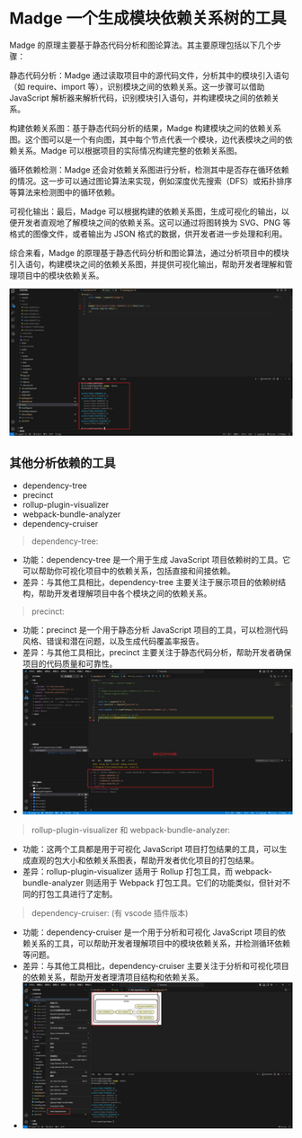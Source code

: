 # Madge 一个生成模块依赖关系树的工具

Madge 的原理主要基于静态代码分析和图论算法。其主要原理包括以下几个步骤：

静态代码分析：Madge 通过读取项目中的源代码文件，分析其中的模块引入语句（如 require、import 等），识别模块之间的依赖关系。这一步骤可以借助 JavaScript 解析器来解析代码，识别模块引入语句，并构建模块之间的依赖关系。

构建依赖关系图：基于静态代码分析的结果，Madge 构建模块之间的依赖关系图。这个图可以是一个有向图，其中每个节点代表一个模块，边代表模块之间的依赖关系。Madge 可以根据项目的实际情况构建完整的依赖关系图。

循环依赖检测：Madge 还会对依赖关系图进行分析，检测其中是否存在循环依赖的情况。这一步可以通过图论算法来实现，例如深度优先搜索（DFS）或拓扑排序等算法来检测图中的循环依赖。

可视化输出：最后，Madge 可以根据构建的依赖关系图，生成可视化的输出，以便开发者直观地了解模块之间的依赖关系。这可以通过将图转换为 SVG、PNG 等格式的图像文件，或者输出为 JSON 格式的数据，供开发者进一步处理和利用。

综合来看，Madge 的原理基于静态代码分析和图论算法，通过分析项目中的模块引入语句，构建模块之间的依赖关系图，并提供可视化输出，帮助开发者理解和管理项目中的模块依赖关系。

![madge](./imgs/madge.jpg)

## 其他分析依赖的工具

- dependency-tree
- precinct
- rollup-plugin-visualizer
- webpack-bundle-analyzer
- dependency-cruiser

> dependency-tree:

- 功能：dependency-tree 是一个用于生成 JavaScript 项目依赖树的工具。它可以帮助你可视化项目中的依赖关系，包括直接和间接依赖。
- 差异：与其他工具相比，dependency-tree 主要关注于展示项目的依赖树结构，帮助开发者理解项目中各个模块之间的依赖关系。

> precinct:

- 功能：precinct 是一个用于静态分析 JavaScript 项目的工具，可以检测代码风格、错误和潜在问题，以及生成代码覆盖率报告。
- 差异：与其他工具相比，precinct 主要关注于静态代码分析，帮助开发者确保项目的代码质量和可靠性。
- ![precinct](./imgs/precinct.jpg)

> rollup-plugin-visualizer 和 webpack-bundle-analyzer:

- 功能：这两个工具都是用于可视化 JavaScript 项目打包结果的工具，可以生成直观的包大小和依赖关系图表，帮助开发者优化项目的打包结果。
- 差异：rollup-plugin-visualizer 适用于 Rollup 打包工具，而 webpack-bundle-analyzer 则适用于 Webpack 打包工具。它们的功能类似，但针对不同的打包工具进行了定制。

> dependency-cruiser: (有 vscode 插件版本)

- 功能：dependency-cruiser 是一个用于分析和可视化 JavaScript 项目的依赖关系的工具，可以帮助开发者理解项目中的模块依赖关系，并检测循环依赖等问题。
- 差异：与其他工具相比，dependency-cruiser 主要关注于分析和可视化项目的依赖关系，帮助开发者理清项目结构和依赖关系。
- ![maddependence_cruiserge](./imgs/dependence_cruiser.jpg)
